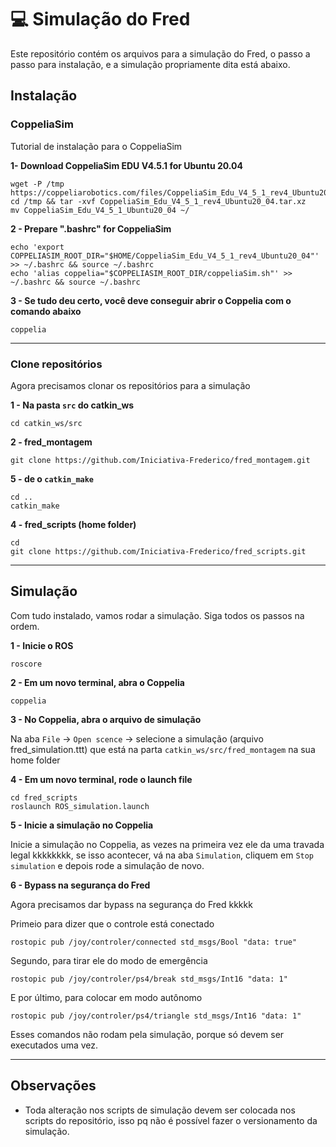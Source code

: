 # 💻 Simulação do Fred 

Este repositório contém os arquivos para a simulação do Fred, o passo a passo para instalação, e a simulação propriamente dita está abaixo. 

## Instalação
### CoppeliaSim
Tutorial de instalação para o CoppeliaSim

**1- Download CoppeliaSim EDU V4.5.1 for Ubuntu 20.04**


```shell
wget -P /tmp https://coppeliarobotics.com/files/CoppeliaSim_Edu_V4_5_1_rev4_Ubuntu20_04.tar.xz
cd /tmp && tar -xvf CoppeliaSim_Edu_V4_5_1_rev4_Ubuntu20_04.tar.xz
mv CoppeliaSim_Edu_V4_5_1_Ubuntu20_04 ~/
```

**2 - Prepare ".bashrc" for CoppeliaSim**

```shell
echo 'export COPPELIASIM_ROOT_DIR="$HOME/CoppeliaSim_Edu_V4_5_1_rev4_Ubuntu20_04"' >> ~/.bashrc && source ~/.bashrc
echo 'alias coppelia="$COPPELIASIM_ROOT_DIR/coppeliaSim.sh"' >> ~/.bashrc && source ~/.bashrc
```

**3 - Se tudo deu certo, você deve conseguir abrir o Coppelia com o comando abaixo**

```shell
coppelia
```
---
### Clone repositórios
Agora precisamos clonar os repositórios para a simulação

**1 - Na pasta `src` do catkin_ws**
```shell
cd catkin_ws/src
```

**2 - fred_montagem**
```shell
git clone https://github.com/Iniciativa-Frederico/fred_montagem.git
```

**5 - de o `catkin_make`**
```shell
cd ..
catkin_make
```

**4 - fred_scripts (home folder)**
```shell
cd 
git clone https://github.com/Iniciativa-Frederico/fred_scripts.git
```



---
## Simulação
Com tudo instalado, vamos rodar a simulação. Siga todos os passos na ordem. 

**1 - Inicie o ROS**
```shell
roscore
```

**2 - Em um novo terminal, abra o Coppelia**
```shell
coppelia
```

**3 - No Coppelia, abra o arquivo de simulação**

Na aba `File` ->  `Open scence` -> selecione a simulação (arquivo fred_simulation.ttt) que está na parta `catkin_ws/src/fred_montagem` na sua home folder

**4 - Em um novo terminal, rode o launch file**
```shell
cd fred_scripts
roslaunch ROS_simulation.launch
```

**5 - Inicie a simulação no Coppelia**

Inicie a simulação no Coppelia, as vezes na primeira vez ele da uma travada legal kkkkkkkk, se isso acontecer, vá na aba `Simulation`, cliquem em `Stop simulation` e depois rode a simulação de novo. 

**6 - Bypass na segurança do Fred**

Agora precisamos dar bypass na segurança do Fred kkkkk 

Primeio para dizer que o controle está conectado
```shell
rostopic pub /joy/controler/connected std_msgs/Bool "data: true" 
```

Segundo, para tirar ele do modo de emergência
```shell
rostopic pub /joy/controler/ps4/break std_msgs/Int16 "data: 1" 
```

E por último, para colocar em modo autônomo
```shell
rostopic pub /joy/controler/ps4/triangle std_msgs/Int16 "data: 1" 
```

Esses comandos não rodam pela simulação, porque só devem ser executados uma vez. 

---

## Observações
- Toda alteração nos scripts de simulação devem ser colocada nos scripts do repositório, isso pq não é possível fazer o versionamento da simulação. 

